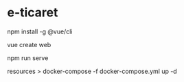 # e-ticaret

npm install -g @vue/cli

vue create web

npm run serve

resources > 
	docker-compose -f docker-compose.yml up -d